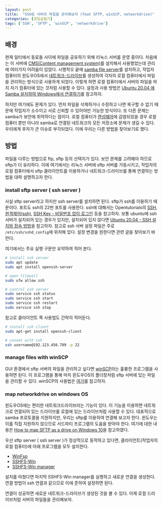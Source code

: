 ```yaml
---
layout: post
title:  "SSH로 서버의 파일을 관리해보자 (feat SFTP, winSCP, networkdrive)"
categories: [코딩삽질기]
tags: ['SSH', 'SFTP', 'winSCP', 'networkdrive']
---
```


## 배경

현재 일터에서 동료들 사이에 파일을 공유하기 위해 리눅스 서버를 운영 중이다. 처음에는 이 서버에 [CMS(Content management system)](https://en.wikipedia.org/wiki/Content_management_system)를 설치해서 사용했었는데 관리에 여러가지 어려움이 있었다. 시행착오 끝에 [samba file server](https://ubuntu.com/server/docs/samba-file-server)를 설치하고, 작업자 컴퓨터의 원도우OS에서 [네트워크-드라이브](https://support.microsoft.com/ko-kr/windows/windows%EC%97%90%EC%84%9C-%EB%84%A4%ED%8A%B8%EC%9B%8C%ED%81%AC-%EB%93%9C%EB%9D%BC%EC%9D%B4%EB%B8%8C-%EC%97%B0%EA%B2%B0-29ce55d1-34e3-a7e2-4801-131475f9557d)를 생성하여 각자의 로컬 컴퓨터에서 파일을 관리하는 방식으로 사용하게 되었다. 이렇게 하면 로컬 컴퓨터에서 서버의 파일을 마치 자기 컴퓨터에 있는 것처럼 사용할 수 있다. 설정과 사용 방법은 [Ubuntu 20.04 에 Samba 설치하여 Windows에서 연결하기](https://devji.tistory.com/entry/Ubuntu-2004-%EC%97%90-Samba-%EC%84%A4%EC%B9%98%ED%95%98%EC%97%AC-Windows%EC%97%90%EC%84%9C-%EC%97%B0%EA%B2%B0%ED%95%98%EA%B8%B0)를 참고하자. 

하지만 여기에도 문제가 있다. 먼저 파일을 삭제하거나 수정하고 나면 복구할 수 없기 때문에 작업자가 소수이고 서로 신뢰할 수 있어야만 가능한 방식이다. 또 다른 문제는 samba가 보안에 취약하다는 점이다. 로컬 컴퓨터가 [랜섬웨어](https://ko.wikipedia.org/wiki/%EB%9E%9C%EC%84%AC%EC%9B%A8%EC%96%B4)에 감염되었을 경우 로컬 컴퓨터 뿐만 아니라 samba로 연결된 네트워크의 모든 저장소에 문제가 생길 수 있다. 우리에게 후자가 큰 이슈로 부각되었다. 이에 우리는 다른 방법을 찾아보기로 했다. 

## 방법

파일을 다루는 방법으로 ftp, sftp 등의 선택지가 있다. 보안 문제를 고려해야 하므로 sftp가 더 유리하다. 이에 여기에서는 리눅스 서버에 sftp 서버를 가동시키고, 작업자의 로컬 컴퓨터에서 sftp 클라이언트를 이용하거나 네트워크-드라이브를 통해 연결하는 방법을 대략 설명하고자 한다. 

### install sftp server ( ssh server )

사실 sftp server라고 하지만 ssh server를 설치하면 된다. sftp가 ssh를 이용하기 때문이다. 포트도 ssh의 22번 포트를 사용한다. ssh에 대해서는 Opentutorials의 [SSH](https://opentutorials.org/module/432/3738), [원격제어(ssh)](https://opentutorials.org/module/2538/14447), [SSH Key - 비밀번호 없이 로그인](https://opentutorials.org/module/432/3742) 등을 참고하자. 보통 ubuntu에 ssh 서버가 설치되어 있는 경우가 있지만, 설치되어 있지 않다면 [Ubuntu 20.04 - SSH 설치와 접속 방법](https://codechacha.com/ko/ubuntu-install-openssh/)을 참고하자. 참고로 ssh 서버 설정 파일은 주로 `/etc/ssh/sshd_config`에 위치해 있다. 설정 변경을 원한다면 관련 글을 찾아보기 바란다. 

여기에서는 주요 실행 구문만 요약하여 적어 본다. 

```bash
# install ssh server
sudo apt update
sudo apt install openssh-server

# open filewall
sudo ufw allow ssh

# control ssh server
sudo service ssh status
sudo service ssh start
sudo service ssh restart
sudo service ssh stop
```

참고로 클라이언트 쪽 사용법도 간략히 적어둔다.

```bash
# install ssh client
sudo apt-get install openssh-client

# connet with ssh
ssh username@192.123.456.789 -p 22
```

### manage files with winSCP

GUI 환경에서 sftp 서버의 파일을 관리하고 싶다면 [winSCP](https://winscp.net/)라는 훌륭한 프로그램을 사용하면 된다. 이 프로그램을 통해 마치 윈도우OS의 폴더창처럼 sftp 서버에 있는 파일을 관리할 수 있다. winSCP의 사용법은 [여기](https://codedosa.com/1050)를 참고하자. 

### map networkdrive on windows OS

윈도우OS에는 편리한 네트워크드라이브라는 기능이 있다. 이 기능을 이용하면 네트워크로 연결되어 있는 드라이브를 로컬에 있는 드라이브처럼 사용할 수 있다. 대표적으로 samba 프로토콜을 지원하지만, 우리는 sftp를 이용하여 연결해 보고자 한다. 윈도우는 이를 직접 지원하지 않으므로 서드파티 프로그램의 도움을 받아야 한다. 여기에 대한 내용은 [How to map SFTP as a drive on Windows 10](https://sftptogo.com/blog/how-to-map-sftp-as-a-windows-10-drive/)을 참고하였다. 

우선 sftp server ( ssh server )가 정상적으로 동작하고 있다면, 클라이언트(작업자의 로컬 컴퓨터)에 아래 프로그램을 모두 설치한다. 

* [WinFsp](https://github.com/billziss-gh/winfsp/releases/latest?utm_source=crazyantlabs&utm_medium=blog)
* [SSHFS-Win](https://github.com/billziss-gh/sshfs-win/releases/latest?utm_source=crazyantlabs&utm_medium=blog)
* [SSHFS-Win manager](https://github.com/evsar3/sshfs-win-manager/releases/latest?utm_source=crazyantlabs&utm_medium=blog)

설치를 마쳤다면 마지막 SSHFS-Win manager를 실행하고 새로운 연결을 생성한다. 연결 방법이 ssh 연결과 같으므로 이에 준하여 설정하면 된다. 

연결이 성공하면 새로운 네트워크-드라이브가 생성된 것을 볼 수 있다. 이제 로컬 드라이브처럼 서버의 파일들을 관리해보자. 

